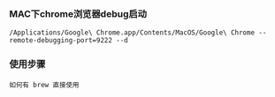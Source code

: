 
### MAC下chrome浏览器debug启动
```shell
/Applications/Google\ Chrome.app/Contents/MacOS/Google\ Chrome --remote-debugging-port=9222 --d
```

### 使用步骤
````shell
如何有 brew 直接使用 
````
